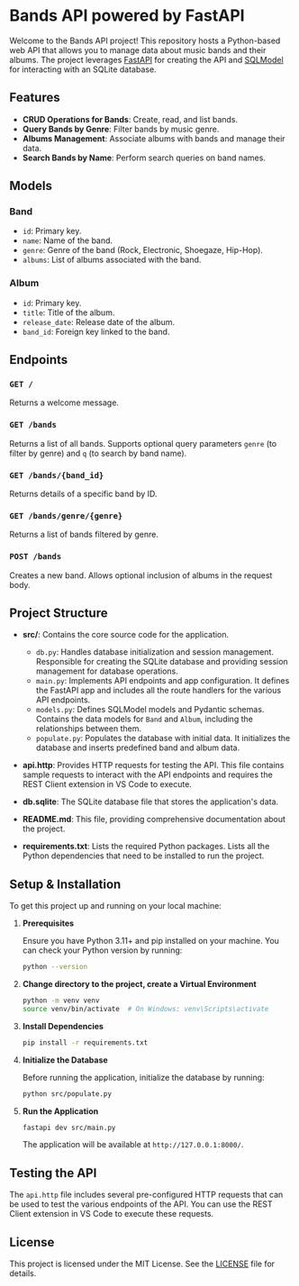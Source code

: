 # Bands API powered by FastAPI

Welcome to the Bands API project! This repository hosts a Python-based web API that allows you to manage data about music bands and their albums. The project leverages [FastAPI](https://fastapi.tiangolo.com/) for creating the API and [SQLModel](https://sqlmodel.tiangolo.com/) for interacting with an SQLite database.

## Features

- **CRUD Operations for Bands**: Create, read, and list bands.
- **Query Bands by Genre**: Filter bands by music genre.
- **Albums Management**: Associate albums with bands and manage their data.
- **Search Bands by Name**: Perform search queries on band names.

## Models

### Band

- `id`: Primary key.
- `name`: Name of the band.
- `genre`: Genre of the band (Rock, Electronic, Shoegaze, Hip-Hop).
- `albums`: List of albums associated with the band.

### Album

- `id`: Primary key.
- `title`: Title of the album.
- `release_date`: Release date of the album.
- `band_id`: Foreign key linked to the band.

## Endpoints

### `GET /`

Returns a welcome message.

### `GET /bands`

Returns a list of all bands. Supports optional query parameters `genre` (to filter by genre) and `q` (to search by band name).

### `GET /bands/{band_id}`

Returns details of a specific band by ID.

### `GET /bands/genre/{genre}`

Returns a list of bands filtered by genre.

### `POST /bands`

Creates a new band. Allows optional inclusion of albums in the request body.

## Project Structure

- **src/**: Contains the core source code for the application.

  - `db.py`: Handles database initialization and session management. Responsible for creating the SQLite database and providing session management for database operations.
  - `main.py`: Implements API endpoints and app configuration. It defines the FastAPI app and includes all the route handlers for the various API endpoints.
  - `models.py`: Defines SQLModel models and Pydantic schemas. Contains the data models for `Band` and `Album`, including the relationships between them.
  - `populate.py`: Populates the database with initial data. It initializes the database and inserts predefined band and album data.

- **api.http**: Provides HTTP requests for testing the API. This file contains sample requests to interact with the API endpoints and requires the REST Client extension in VS Code to execute.

- **db.sqlite**: The SQLite database file that stores the application's data.

- **README.md**: This file, providing comprehensive documentation about the project.

- **requirements.txt**: Lists the required Python packages. Lists all the Python dependencies that need to be installed to run the project.

## Setup & Installation

To get this project up and running on your local machine:

1. **Prerequisites**

   Ensure you have Python 3.11+ and pip installed on your machine. You can check your Python version by running:

   ```sh
   python --version
   ```

2. **Change directory to the project, create a Virtual Environment**

   ```sh
   python -m venv venv
   source venv/bin/activate  # On Windows: venv\Scripts\activate
   ```

3. **Install Dependencies**

   ```sh
   pip install -r requirements.txt
   ```

4. **Initialize the Database**

   Before running the application, initialize the database by running:

   ```sh
   python src/populate.py
   ```

5. **Run the Application**

   ```sh
   fastapi dev src/main.py
   ```

   The application will be available at `http://127.0.0.1:8000/`.

## Testing the API

The `api.http` file includes several pre-configured HTTP requests that can be used to test the various endpoints of the API. You can use the REST Client extension in VS Code to execute these requests.

## License

This project is licensed under the MIT License. See the [LICENSE](LICENSE) file for details.

